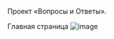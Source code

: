  Проект «Вопросы и Ответы».

Главная страница
![image](https://github.com/user-attachments/assets/b92f760a-9f93-44d8-9098-c5ab049ced18)
